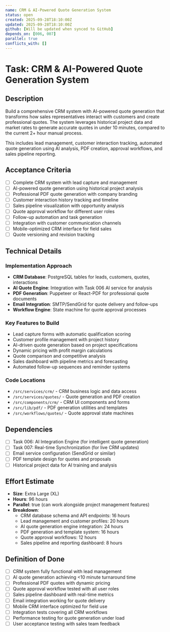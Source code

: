 ```yaml
---
name: CRM & AI-Powered Quote Generation System
status: open
created: 2025-09-28T18:10:00Z
updated: 2025-09-28T18:10:00Z
github: [Will be updated when synced to GitHub]
depends_on: [006, 007]
parallel: true
conflicts_with: []
---
```


# Task: CRM & AI-Powered Quote Generation System

## Description

Build a comprehensive CRM system with AI-powered quote generation that transforms how sales representatives interact with customers and create professional quotes. The system leverages historical project data and market rates to generate accurate quotes in under 10 minutes, compared to the current 2+ hour manual process.

This includes lead management, customer interaction tracking, automated quote generation using AI analysis, PDF creation, approval workflows, and sales pipeline reporting.

## Acceptance Criteria

- [ ] Complete CRM system with lead capture and management
- [ ] AI-powered quote generation using historical project analysis
- [ ] Professional PDF quote generation with company branding
- [ ] Customer interaction history tracking and timeline
- [ ] Sales pipeline visualization with opportunity analysis
- [ ] Quote approval workflow for different user roles
- [ ] Follow-up automation and task generation
- [ ] Integration with customer communication channels
- [ ] Mobile-optimized CRM interface for field sales
- [ ] Quote versioning and revision tracking

## Technical Details

### Implementation Approach
- **CRM Database**: PostgreSQL tables for leads, customers, quotes, interactions
- **AI Quote Engine**: Integration with Task 006 AI service for analysis
- **PDF Generation**: Puppeteer or React-PDF for professional quote documents
- **Email Integration**: SMTP/SendGrid for quote delivery and follow-ups
- **Workflow Engine**: State machine for quote approval processes

### Key Features to Build
- Lead capture forms with automatic qualification scoring
- Customer profile management with project history
- AI-driven quote generation based on project specifications
- Dynamic pricing with profit margin calculations
- Quote comparison and competitive analysis
- Sales dashboard with pipeline metrics and forecasting
- Automated follow-up sequences and reminder systems

### Code Locations
- `/src/services/crm/` - CRM business logic and data access
- `/src/services/quotes/` - Quote generation and PDF creation
- `/src/components/crm/` - CRM UI components and forms
- `/src/lib/pdf/` - PDF generation utilities and templates
- `/src/workflows/quotes/` - Quote approval state machines

## Dependencies

- [ ] Task 006: AI Integration Engine (for intelligent quote generation)
- [ ] Task 007: Real-time Synchronization (for live CRM updates)
- [ ] Email service configuration (SendGrid or similar)
- [ ] PDF template design for quotes and proposals
- [ ] Historical project data for AI training and analysis

## Effort Estimate

- **Size**: Extra Large (XL)
- **Hours**: 96 hours
- **Parallel**: true (can work alongside project management features)
- **Breakdown**:
  - CRM database schema and API endpoints: 16 hours
  - Lead management and customer profiles: 20 hours
  - AI quote generation engine integration: 24 hours
  - PDF generation and template system: 16 hours
  - Quote approval workflows: 12 hours
  - Sales pipeline and reporting dashboard: 8 hours

## Definition of Done

- [ ] CRM system fully functional with lead management
- [ ] AI quote generation achieving <10 minute turnaround time
- [ ] Professional PDF quotes with dynamic pricing
- [ ] Quote approval workflow tested with all user roles
- [ ] Sales pipeline dashboard with real-time metrics
- [ ] Email integration working for quote delivery
- [ ] Mobile CRM interface optimized for field use
- [ ] Integration tests covering all CRM workflows
- [ ] Performance testing for quote generation under load
- [ ] User acceptance testing with sales team feedback